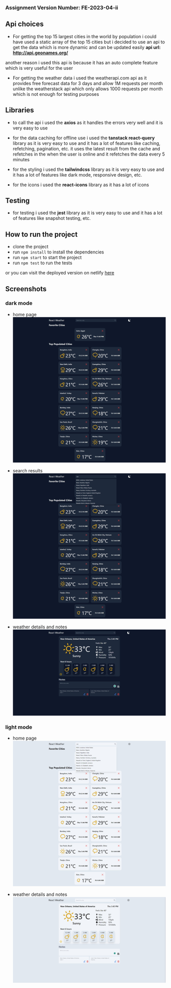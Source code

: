 ### Assignment Version Number: FE-2023-04-ii

## Api choices

- For getting the top 15 largest cities in the world by population i could have used a static array of the top 15 cities but i decided to use an api to get the data which is more dynamic and can be updated easily
  **api url: http://api.geonames.org/**

another reason i used this api is because it has an auto complete feature which is very useful for the user

- For getting the weather data i used the weatherapi.com api as it provides free forecast data for 3 days and allow 1M requests per month
  unlike the weatherstack api which only allows 1000 requests per month which is not enough for testing purposes

## Libraries

- to call the api i used the **axios** as it handles the errors very well and it is very easy to use

- for the data caching for offline use i used the **tanstack react-query** library as it is very easy to use and it has a lot of features like caching, refetching, pagination, etc. it uses the latest result from the cache and refetches in the when the user is online and it refetches the data every 5 minutes

- for the styling i used the **tailwindcss** library as it is very easy to use and it has a lot of features like dark mode, responsive design, etc.

- for the icons i used the **react-icons** library as it has a lot of icons

## Testing

- for testing i used the **jest** library as it is very easy to use and it has a lot of features like snapshot testing, etc.

## How to run the project

- clone the project
- run `npm install` to install the dependencies
- run `npm start` to start the project
- run `npm test` to run the tests

or you can visit the deployed version on netlify [here](https://weather-app-ahmed.netlify.app/)

## Screenshots

### dark mode

- home page
  ![dark home](./screenshots/dark-mode-home.jpeg)

- search results
  ![dark search](./screenshots/dark-mode-search.jpeg)

- weather details and notes
  ![dark search results](./screenshots/dark-mode-weather-details.jpeg)

### light mode

- home page
  ![light home](./screenshots/light-mode-home.jpeg)

- weather details and notes
  ![light search](./screenshots/light-mode-weather-details.jpeg)

#
